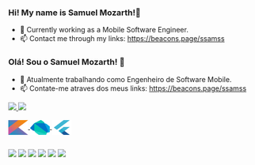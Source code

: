 ### Hi! My name is Samuel Mozarth!👋

- 🌱 Currently working as a Mobile Software Engineer.
- 📫 Contact me through my links:
https://beacons.page/ssamss

### Olá! Sou o Samuel Mozarth! 👋

- 🌱 Atualmente trabalhando como Engenheiro de Software Mobile.
- 📫 Contate-me atraves dos meus links:
https://beacons.page/ssamss

 <div>
  <a href="https://github.com/samuelmozarthss">
  <img height="180em" src="https://github-readme-stats.vercel.app/api?username=samuelmozarthss&show_icons=true&theme=tokyonight&include_all_commits=true&count_private=true"/>
  <img height="180em" src="https://github-readme-stats.vercel.app/api/top-langs/?username=samuelmozarthss&layout=compact&langs_count=7&theme=cobalt"/>
</div>
  

  
<div style="display: inline_block"><br>
 <img align="center" alt="Sams-Kotlin" height="30" width="40" src="https://raw.githubusercontent.com/devicons/devicon/master/icons/kotlin/kotlin-original.svg">
 <img align="center" alt="Sams-Dart" height="30" width="40" src="https://raw.githubusercontent.com/devicons/devicon/master/icons/dart/dart-original.svg">
 <img align="center" alt="Sams-Flutter" height="30" width="40" src="https://raw.githubusercontent.com/devicons/devicon/master/icons/flutter/flutter-original.svg">
</div>
  
  ##
 
<div>
  <a href="https://www.linkedin.com/in/samuel-mozarth/" {:target="_blank"} target="_blank"><img src="https://img.shields.io/badge/-LinkedIn-%230077B5?style=for-the-badge&logo=linkedin&logoColor=white" target="_blank"></a> 
  <a href = "mailto:contatosamuelm@gmail.com"><img src="https://img.shields.io/badge/-Gmail-%23333?style=for-the-badge&logo=gmail&logoColor=white" target="_blank"></a>
  <a href="https://discord.gg/nmdGvdDBgk" target="_blank"><img src="https://img.shields.io/badge/Discord-7289DA?style=for-the-badge&logo=discord&logoColor=white" target="_blank"></a> 
  <a href="https://www.twitch.tv/ssamss" target="_blank"><img src="https://img.shields.io/badge/Twitch-9146FF?style=for-the-badge&logo=twitch&logoColor=white" target="_blank"></a>
  <a href="https://www.instagram.com/samuelmozarth/" target="_blank"><img src="https://img.shields.io/badge/-Instagram-%23E4405F?style=for-the-badge&logo=instagram&logoColor=white" target="_blank"></a>
  <a href="https://www.youtube.com/channel/UCTwJZ0AmTNPXxSKxWcYhRaw" target="_blank"><img src="https://img.shields.io/badge/YouTube-FF0000?style=for-the-badge&logo=youtube&logoColor=white" target="_blank"></a>
  
<!--    ![Snake animation](https://github.com/samuelmozarthss/samuelmozarthss/blob/output/github-contribution-grid-snake.svg) -->
  
</div>
